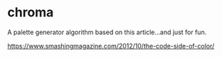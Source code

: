 # chroma

A palette generator algorithm based on this article...and just for fun.

https://www.smashingmagazine.com/2012/10/the-code-side-of-color/